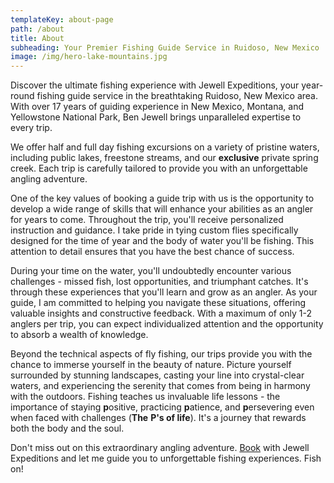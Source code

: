 ```yaml
---
templateKey: about-page
path: /about
title: About
subheading: Your Premier Fishing Guide Service in Ruidoso, New Mexico
image: /img/hero-lake-mountains.jpg
---
```

Discover the ultimate fishing experience with Jewell Expeditions, your year-round fishing guide service in the breathtaking Ruidoso, New Mexico area. With over 17 years of guiding experience in New Mexico, Montana, and Yellowstone National Park, Ben Jewell brings unparalleled expertise to every trip.

We offer half and full day fishing excursions on a variety of pristine waters, including public lakes, freestone streams, and our **exclusive** private spring creek. Each trip is carefully tailored to provide you with an unforgettable angling adventure.

One of the key values of booking a guide trip with us is the opportunity to develop a wide range of skills that will enhance your abilities as an angler for years to come. Throughout the trip, you'll receive personalized instruction and guidance. I take pride in tying custom flies specifically designed for the time of year and the body of water you'll be fishing. This attention to detail ensures that you have the best chance of success.

During your time on the water, you'll undoubtedly encounter various challenges - missed fish, lost opportunities, and triumphant catches. It's through these experiences that you'll learn and grow as an angler. As your guide, I am committed to helping you navigate these situations, offering valuable insights and constructive feedback. With a maximum of only 1-2 anglers per trip, you can expect individualized attention and the opportunity to absorb a wealth of knowledge.

Beyond the technical aspects of fly fishing, our trips provide you with the chance to immerse yourself in the beauty of nature. Picture yourself surrounded by stunning landscapes, casting your line into crystal-clear waters, and experiencing the serenity that comes from being in harmony with the outdoors. Fishing teaches us invaluable life lessons - the importance of staying **p**ositive, practicing **p**atience, and **p**ersevering even when faced with challenges (**The** **P's of life**). It's a journey that rewards both the body and the soul. 

Don't miss out on this extraordinary angling adventure. [Book](/contact) with Jewell Expeditions and let me guide you to unforgettable fishing experiences. Fish on!